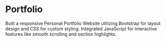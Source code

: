 # Portfolio
Built a responsive Personal Portfolio Website utilizing Bootstrap for layout design and CSS for custom styling. Integrated JavaScript for interactive features like smooth scrolling and section highlights.

